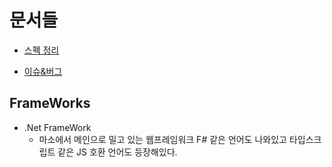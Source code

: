 # 문서들

* [스펙 정리](/Compiler/C%23%20C%2B%2B%20C/SPEC.md)

* [이슈&버그](/Compiler/C%23%20C%2B%2B%20C/ISSUE%26BUG.md)

## FrameWorks

* .Net FrameWork  
  * 마소에서 메인으로 밀고 있는 웹프레임워크 F# 같은 언어도 나와있고 타입스크립트 같은 JS 호환 언어도 등장해있다.
